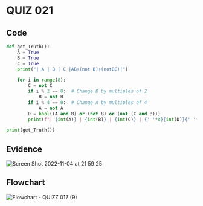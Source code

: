 # QUIZ 021
## Code
```.py
def get_Truth():
    A = True
    B = True
    C = True
    print("| A | B | C |AB+(not B)+(notBC)|")

    for i in range(8):
        C = not C
        if i % 2 == 0:  # Change B by multiples of 2
            B = not B
        if i % 4 == 0:  # Change A by multiples of 4
            A = not A
        D = bool((A and B) or (not B) or (not (C and B)))
        print(f"| {int(A)} | {int(B)} | {int(C)} | {' '*8}{int(D)}{' '*8}|")

print(get_Truth())
```
## Evidence
![Screen Shot 2022-11-04 at 21 59 25](https://user-images.githubusercontent.com/111819437/199978705-ff4866f9-5a29-419d-8f05-28f24b22f553.png)


## Flowchart
![Flowchart - QUIZZ 017 (9)](https://user-images.githubusercontent.com/111819437/200097837-82c9751e-6862-4130-b8d0-68c7015f22b3.png)

